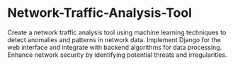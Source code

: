 # Network-Traffic-Analysis-Tool
Create a network traffic analysis tool using machine learning techniques to detect anomalies and patterns in network data. Implement Django for the web interface and integrate with backend algorithms for data processing. Enhance network security by identifying potential threats and irregularities.
